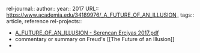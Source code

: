 rel-journal::
author::
year:: 2017
URL:: https://www.academia.edu/34189976/_A_FUTURE_OF_AN_ILLUSION_
tags:: article, reference
rel-projects::
- [A_FUTURE_OF_AN_ILLUSION - Serencan Erciyas 2017.pdf](hook://file/oEW2m0y3D?p=MSBLbm93bGVkZ2UgTGlicmFyaWVzL0FNVCAmIFgtU2NpZW5jZQ==&n=A%5FFUTURE%5FOF%5FAN%5FILLUSION%20%2D%20Serencan%20Erciyas%202017%2Epdf)
- commentary or summary on Freud's [[The Future of an Illusion]]
-
